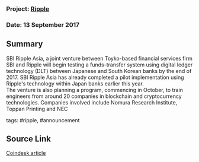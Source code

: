 ### Project: [Ripple](../projects/ripple.md)
### Date: 13 September 2017
## Summary
  
SBI Ripple Asia, a joint venture between Toyko-based financial services firm SBI and Ripple will begin testing a funds-transfer system using digital ledger technology (DLT) between Japanese and South Korean banks by the end of 2017.
SBI Ripple Asia has already completed a pilot implementation using Ripple's technology within Japan banks earlier this year.  
The venture is also planning a program, commencing in October, to train engineers from around 20 companies in blockchain and cryptocurrency technologies. Companies involved include Nomura Research Institute, Toppan Printing and NEC
  
tags: #ripple, #announcement
## Source Link
[Coindesk article](https://www.coindesk.com/sbi-ripple-asia-to-test-bank-transfers-between-japan-and-south-korea/?utm_content=buffere8012&utm_medium=social&utm_source=twitter.com&utm_campaign=buffer)
